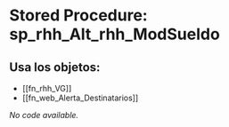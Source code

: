 # Stored Procedure: sp_rhh_Alt_rhh_ModSueldo

## Usa los objetos:
- [[fn_rhh_VG]]
- [[fn_web_Alerta_Destinatarios]]

*No code available.*
